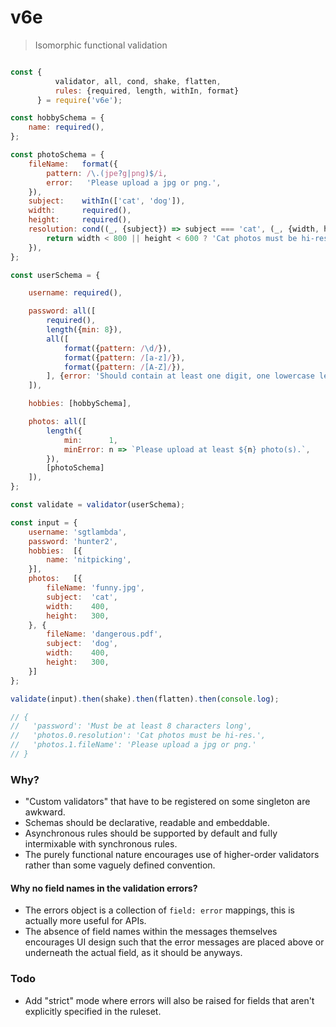 # v6e

> Isomorphic functional validation

```js

const {
          validator, all, cond, shake, flatten,
          rules: {required, length, withIn, format}
      } = require('v6e');

const hobbySchema = {
    name: required(),
};

const photoSchema = {
    fileName:   format({
        pattern: /\.(jpe?g|png)$/i,
        error:   'Please upload a jpg or png.',
    }),
    subject:    withIn(['cat', 'dog']),
    width:      required(),
    height:     required(),
    resolution: cond((_, {subject}) => subject === 'cat', (_, {width, height}) => {
        return width < 800 || height < 600 ? 'Cat photos must be hi-res.' : null;
    }),
};

const userSchema = {

    username: required(),

    password: all([
        required(),
        length({min: 8}),
        all([
            format({pattern: /\d/}),
            format({pattern: /[a-z]/}),
            format({pattern: /[A-Z]/}),
        ], {error: 'Should contain at least one digit, one lowercase letter and one uppercase letter.'}),
    ]),

    hobbies: [hobbySchema],

    photos: all([
        length({
            min:      1,
            minError: n => `Please upload at least ${n} photo(s).`,
        }),
        [photoSchema]
    ]),
};

const validate = validator(userSchema);

const input = {
    username: 'sgtlambda',
    password: 'hunter2',
    hobbies:  [{
        name: 'nitpicking',
    }],
    photos:   [{
        fileName: 'funny.jpg',
        subject:  'cat',
        width:    400,
        height:   300,
    }, {
        fileName: 'dangerous.pdf',
        subject:  'dog',
        width:    400,
        height:   300,
    }]
};

validate(input).then(shake).then(flatten).then(console.log);

// { 
//   'password': 'Must be at least 8 characters long',
//   'photos.0.resolution': 'Cat photos must be hi-res.',
//   'photos.1.fileName': 'Please upload a jpg or png.' 
// }

```

### Why?

- "Custom validators" that have to be registered on some singleton are awkward.
- Schemas should be declarative, readable and embeddable. 
- Asynchronous rules should be supported by default and fully intermixable with synchronous rules.
- The purely functional nature encourages use of higher-order validators rather than some vaguely defined convention.

#### Why no field names in the validation errors?

- The errors object is a collection of `field: error` mappings, this is actually more useful for APIs.
- The absence of field names within the messages themselves encourages UI design such that the error messages are placed above or underneath the actual field, as it should be anyways.

### Todo

- Add "strict" mode where errors will also be raised for fields that aren't explicitly specified in the ruleset.